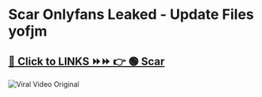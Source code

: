 
 # Scar Onlyfans Leaked - Update Files yofjm

## <h2><a href="https://clipsfans.com/Scar&ref=git">🔗 Click to LINKS ⏩⏩ 👉 🟢 Scar </a></h2>

<a href="https://clipsfans.com/Scar&ref=git" rel="nofollow" data-target="animated-image.originalLink"><img src="https://i.ibb.co.com/xMMVF88/686577567.gif" alt="Viral Video Original" style="max-width: 100%; display: inline-block;" data-target="animated-image.originalImage"></a>

